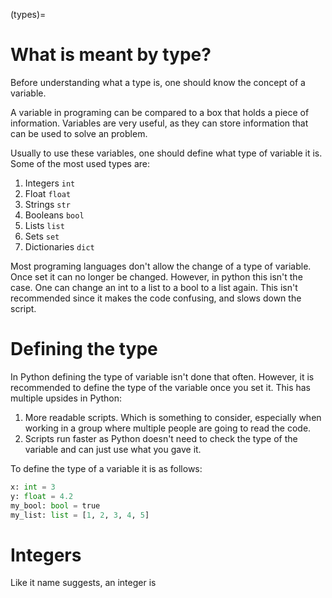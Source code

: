 (types)=
# What is meant by type?

Before understanding what a type is, one should know the concept of a variable. 

A variable in programing can be compared to a box that holds a piece of information. Variables are very useful, as they can store information that can be used to solve an problem.

Usually to use these variables, one should define what type of variable it is. Some of the most used types are:

1) Integers `int`
2) Float `float`
3) Strings `str`
4) Booleans `bool`
5) Lists `list`
6) Sets `set`
7) Dictionaries `dict`

Most programing languages don't allow the change of a type of variable. Once set it can no longer be changed. However, in python this isn't the case. One can change an int to a list to a bool to a list again. This isn't recommended since it makes the code confusing, and slows down the script.

# Defining the type

In Python defining the type of variable isn't done that often. However, it is recommended to define the type of the variable once you set it. This has multiple upsides in Python:

1) More readable scripts. Which is something to consider, especially when working in a group where multiple people are going to read the code.
2) Scripts run faster as Python doesn't need to check the type of the variable and can just use what you gave it.

To define the type of a variable it is as follows:

```python
x: int = 3
y: float = 4.2
my_bool: bool = true
my_list: list = [1, 2, 3, 4, 5]
```

# Integers

Like it name suggests, an integer is 